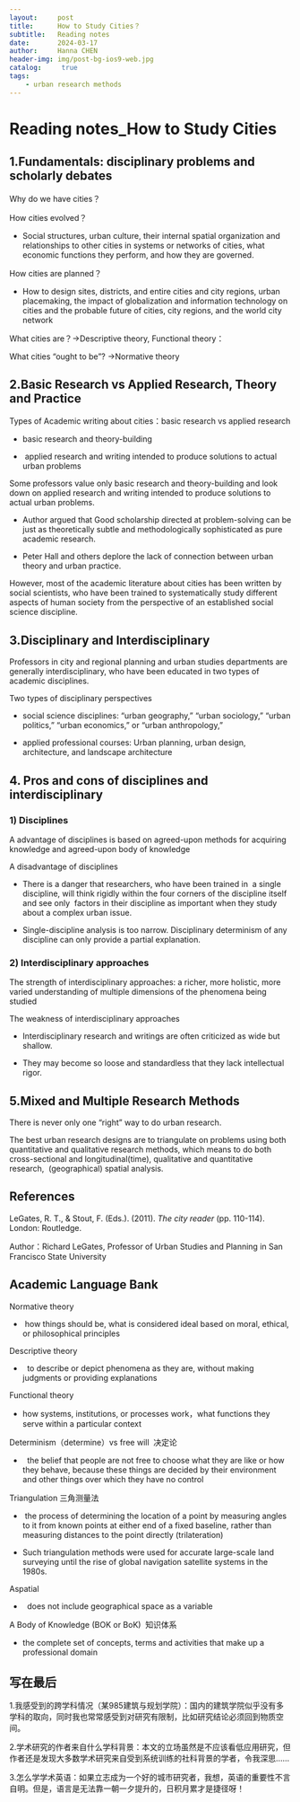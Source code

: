 ```yaml
---
layout:     post
title:      How to Study Cities？
subtitle:   Reading notes
date:       2024-03-17
author:     Hanna CHEN
header-img: img/post-bg-ios9-web.jpg
catalog: 	 true
tags:
    - urban research methods
---
```


# Reading notes_How to Study Cities

## 1.Fundamentals: disciplinary problems and scholarly debates

Why do we have cities？

How cities evolved？

- Social structures, urban culture, their internal spatial organization and relationships to other cities in systems or networks of cities, what economic functions they perform, and how they are governed.   

How cities are planned？

- How to design sites, districts, and entire cities and city regions, urban placemaking, the impact of globalization and information technology on cities and the probable future of cities, city regions, and the world city network

What cities are？→Descriptive theory, Functional theory：

What cities “ought to be”? →Normative theory

## 2.Basic Research vs Applied Research, Theory and Practice

Types of Academic writing about cities：basic research vs applied research

- basic research and theory-building

-  applied research and writing intended to produce solutions to actual urban problems

Some professors value only basic research and theory-building and look down on applied research and writing intended to produce solutions to actual urban problems.

-  Author argued that Good scholarship directed at problem-solving can be just as theoretically subtle and methodologically sophisticated as pure academic research.

- Peter Hall and others deplore the lack of connection between urban theory and urban practice.

However, most of the academic literature about cities has been written by social scientists, who have been trained to systematically study different aspects of human society from the perspective of an established social science discipline.

## 3.Disciplinary and Interdisciplinary

Professors in city and regional planning and urban studies departments are generally interdisciplinary, who have been educated in two types of academic disciplines.

Two types of disciplinary perspectives

-  social science disciplines: “urban geography,” “urban sociology,” “urban politics,” “urban economics,” or “urban anthropology,”

-  applied professional courses: Urban planning, urban design, architecture, and landscape architecture

## 4. Pros and cons of disciplines and interdisciplinary

### 1) Disciplines

A advantage of disciplines is based on agreed-upon methods for acquiring knowledge and agreed-upon body of knowledge

A disadvantage of disciplines

- There is a danger that researchers, who have been trained in  a single discipline, will think rigidly within the four corners of the discipline itself and see only  factors in their discipline as important when they study about a complex urban issue.

- Single-discipline analysis is too narrow. Disciplinary determinism of any discipline can only provide a partial explanation.

### 2) Interdisciplinary approaches

The strength of interdisciplinary approaches: a richer, more holistic, more varied understanding of multiple dimensions of the phenomena being studied

The weakness of interdisciplinary approaches

-  Interdisciplinary research and writings are often criticized as wide but shallow.

-  They may become so loose and standardless that they lack intellectual rigor.

## 5.Mixed and Multiple Research Methods

There is never only one “right” way to do urban research.

The best urban research designs are to triangulate on problems using both quantitative and qualitative research methods, which means to do both cross-sectional and longitudinal(time), qualitative and quantitative research,  (geographical) spatial analysis.


## References

LeGates, R. T., & Stout, F. (Eds.). (2011). _The city reader_ (pp. 110-114). London: Routledge.

Author：Richard LeGates, Professor of Urban Studies and Planning in San Francisco State University


## Academic Language Bank

Normative theory

-  how things should be, what is considered ideal based on moral, ethical, or philosophical principles

Descriptive theory

-   to describe or depict phenomena as they are, without making judgments or providing explanations

Functional theory

- how systems, institutions, or processes work，what functions they serve within a particular context

Determinism（determine）vs free will  决定论

-   the belief that people are not free to choose what they are like or how they behave, because these things are decided by their environment and other things over which they have no control

Triangulation 三角测量法

-  the process of determining the location of a point by measuring angles to it from known points at either end of a fixed baseline, rather than measuring distances to the point directly (trilateration)

-  Such triangulation methods were used for accurate large-scale land surveying until the rise of global navigation satellite systems in the 1980s.

Aspatial

-   does not include geographical space as a variable

A Body of Knowledge (BOK or BoK)  知识体系

- the complete set of concepts, terms and activities that make up a professional domain

## 写在最后

1.我感受到的跨学科情况（某985建筑与规划学院）：国内的建筑学院似乎没有多学科的取向，同时我也常常感受到对研究有限制，比如研究结论必须回到物质空间。

2.学术研究的作者来自什么学科背景：本文的立场虽然是不应该看低应用研究，但作者还是发现大多数学术研究来自受到系统训练的社科背景的学者，令我深思……

3.怎么学学术英语：如果立志成为一个好的城市研究者，我想，英语的重要性不言自明。但是，语言是无法靠一朝一夕提升的，日积月累才是捷径呀！




